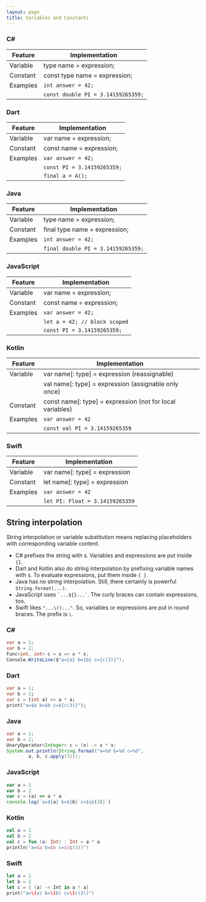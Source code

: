 ```yaml
---
layout: page
title: Variables and Constants
---
```


### C#

|Feature         |Implementation|
|----------------|------------------------------------------------------------|
|Variable        |type name = expression;|
|Constant        |const type name = expression;|
|Examples        |`int answer = 42;`|
|                |`const double PI = 3.14159265359;`|

### Dart

|Feature         |Implementation|
|----------------|------------------------------------------------------------|
|Variable        |var name = expression;|
|Constant        |const name = expression;|
|Examples        |`var answer = 42;`|
|                |`const PI = 3.14159265359;`|
|                |`final a = A();`|

### Java

|Feature         |Implementation|
|----------------|------------------------------------------------------------|
|Variable        |type name = expression;|
|Constant        |final type name = expression;|
|Examples        |`int answer = 42;`|
|                |`final double PI = 3.14159265359;`|

### JavaScript

|Feature         |Implementation|
|----------------|------------------------------------------------------------|
|Variable        |var name = expression;|
|Constant        |const name = expression;|
|Examples        |`var answer = 42;`|
|                |`let a = 42; // block scoped`|
|                |`const PI = 3.14159265359;`|

### Kotlin

|Feature         |Implementation|
|----------------|------------------------------------------------------------|
|Variable        |var name[: type] = expression (reassignable)|
|                |val name[: type] = expression (assignable only once)|
|Constant        |const name[: type] = expression (not for local variables)|
|Examples        |`var answer = 42`|
|                |`const val PI = 3.14159265359`|

### Swift

|Feature         |Implementation|
|----------------|------------------------------------------------------------|
|Variable        |var name[: type] = expression|
|Constant        |let name[: type] = expression|
|Examples        |`var answer = 42`|
|                |`let PI: Float = 3.14159265359`|

## String interpolation

String interpolation or variable substitution means replacing placeholders with corresponding variable content. 

- C# prefixes the string with `$`. Variables and expressions are put inside `{}`.
- Dart and Kotlin also do string interpolation by prefixing variable names with `$`. To evaluate expressions, put them inside `{ }`.
- Java has no string interpolation. Still, there certainly is powerful `String.format(...)`.
- JavaScript uses `` `...${}...` ``. The curly braces can contain expressions, too.
- Swift likes `"...\()..."`. So, variables or expressions are put in round braces. The prefix is `\`.

### C#

```csharp
var a = 1;
var b = 2;
Func<int, int> c = x => x * x;
Console.WriteLine($"a={a} b={b} c={c(3)}");
``` 

### Dart

```dart
var a = 1;
var b = 2;
var c = (int a) => a * a;
print("a=$a b=$b c=${c(3)}");
```

### Java

```java
var a = 1;
var b = 2;
UnaryOperator<Integer> c = (x) -> x * x;
System.out.println(String.format("a=%d b=%d c=%d",
        a, b, c.apply(3)));
```

### JavaScript

```javascript
var a = 1
var b = 2
var c = (a) => a * a
console.log(`a=${a} b=${b} c=${c(3)}`)
```

### Kotlin

```kotlin
val a = 1
val b = 2
val c = fun (a: Int) : Int = a * a
println("a=$a b=$b c=${c(3)}")
```

### Swift

```swift
let a = 1
let b = 2
let c = { (a) -> Int in a * a}
print("a=\(a) b=\(b) c=\(c(3))") 
```


